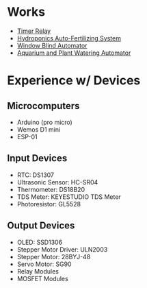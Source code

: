 # Works
* [Timer Relay](https://github.com/ghtfujita/TimerRelay)
* [Hydroponics Auto-Fertilizing System](https://github.com/ghtfujita/Hydroponics)
* [Window Blind Automator](https://github.com/ghtfujita/BlindControl)
* [Aquarium and Plant Watering Automator](https://github.com/ghtfujita/WateringSystem)

# Experience w/ Devices
## Microcomputers
* Arduino (pro micro)
* Wemos D1 mini
* ESP-01

## Input Devices
* RTC: DS1307
* Ultrasonic Sensor: HC-SR04
* Thermometer: DS18B20
* TDS Meter: KEYESTUDIO TDS Meter
* Photoresistor: GL5528

## Output Devices
* OLED: SSD1306
* Stepper Motor Driver: ULN2003
* Stepper Motor: 28BYJ-48
* Servo Motor: SG90
* Relay Modules
* MOSFET Modules
